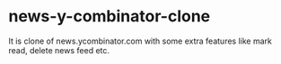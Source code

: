 # news-y-combinator-clone
It is clone of news.ycombinator.com with some extra features like mark read, delete news feed etc. 
